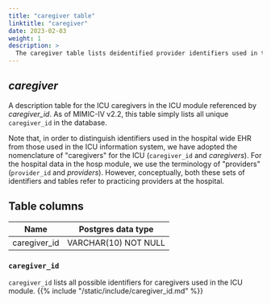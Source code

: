 ```yaml
---
title: "caregiver table"
linktitle: "caregiver"
date: 2023-02-03
weight: 1
description: >
  The caregiver table lists deidentified provider identifiers used in the ICU module.
---
```


## *caregiver*

A description table for the ICU caregivers in the ICU module referenced by *caregiver_id*.
As of MIMIC-IV v2.2, this table simply lists all unique `caregiver_id` in the database.

Note that, in order to distinguish identifiers used in the hospital wide EHR from those used in the ICU information system, we have adopted the nomenclature of "caregivers" for the ICU (`caregiver_id` and *caregivers*). For the hospital data in the hosp module, we use the terminology of "providers" (`provider_id` and *providers*). However, conceptually, both these sets of identifiers and tables refer to practicing providers at the hospital.

## Table columns

Name | Postgres data type
---- | ----
caregiver_id | VARCHAR(10) NOT NULL

### `caregiver_id`

`caregiver_id` lists all possible identifiers for caregivers used in the ICU module.
{{% include "/static/include/caregiver_id.md" %}}

